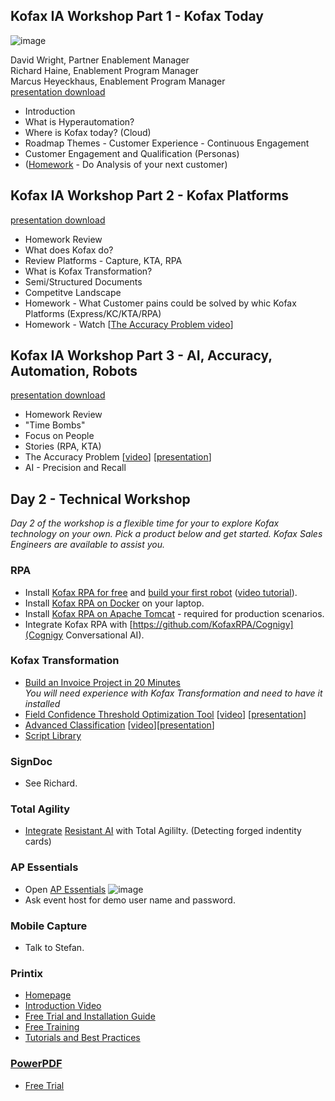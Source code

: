 ## Kofax IA Workshop Part 1 - Kofax Today
![image](https://user-images.githubusercontent.com/47416964/203927904-fe9b69aa-3652-4899-b411-5735366ab22a.png)

David Wright, Partner Enablement Manager  
Richard Haine, Enablement Program Manager  
Marcus Heyeckhaus, Enablement Program Manager  
[presentation download](https://github.com/KofaxRPA/PartnerSeminar/raw/main/Kofax%20Workshop%20%20%231%20-%20Kofax%20Today.pptx)
* Introduction
* What is Hyperautomation?
* Where is Kofax today? (Cloud)
* Roadmap Themes - Customer Experience - Continuous Engagement
* Customer Engagement and Qualification (Personas)
 * ([Homework](HomeWork%201.md) - Do Analysis of your next customer)

## Kofax IA Workshop Part 2 - Kofax Platforms
[presentation download](https://github.com/KofaxRPA/PartnerSeminar/raw/main/Kofax%20Workshop%20%20%232%20-%20Kofax%20Platforms.pptx)
* Homework Review
* What does Kofax do?
* Review Platforms - Capture, KTA, RPA
* What is Kofax Transformation?
* Semi/Structured Documents
* Competitve Landscape
* Homework - What Customer pains could be solved by whic Kofax Platforms (Express/KC/KTA/RPA)
* Homework - Watch [[The Accuracy Problem video](https://kofax.app.bigtincan.com/pfiles/QNb0pzmX1Ov6oPrWVEmZiQhrhLijFlhzBGDyxjYan95Ldl27Kk/f/1039876035)]

## Kofax IA Workshop Part 3 - AI, Accuracy, Automation, Robots
[presentation download](https://github.com/KofaxRPA/PartnerSeminar/raw/main/Kofax%20Workshop%20%20%233%20-%20AI%20%26%20%20Accuracy%20with%20Kofax.pptx)
* Homework Review
* "Time Bombs"
* Focus on People
* Stories (RPA, KTA)
* The Accuracy Problem [[video](https://kofax.app.bigtincan.com/pfiles/QNb0pzmX1Ov6oPrWVEmZiQhrhLijFlhzBGDyxjYan95Ldl27Kk/f/1039876035)] [[presentation](https://kofax.app.bigtincan.com/pfiles/QNb0pzmX1Ov6oPrWVEmZiQhrhLijFlhzBGDyxjYan95Ldl27Kk/f/1039876036)]
* AI - Precision and Recall

## Day 2 - Technical Workshop
_Day 2 of the workshop is a flexible time for your to explore Kofax technology on your own. Pick a product below and get started. Kofax Sales Engineers are available to assist you._
### RPA
* Install [Kofax RPA for free](https://www.kofax.com/products/rpa/rpa-free-trial) and [build your first robot](https://www.kofax.com/-/media/files/e-books/en/ug_rpa-tutorial-guide-_en.pdf) ([video tutorial](https://www.kofax.com/eg/kofax-rpa-tutorials)).
* Install [Kofax RPA on Docker](https://github.com/KofaxRPA/Docker#readme) on your laptop.
* Install [Kofax RPA on Apache Tomcat](https://github.com/KofaxRPA/RPA-Best-Practices/wiki/Install-Kofax-RPA-11.3-on-Apache-Tomcat-on-Windows) - required for production scenarios.
* Integrate Kofax RPA with [https://github.com/KofaxRPA/Cognigy](Cognigy Conversational AI).
### Kofax Transformation
* [Build an Invoice Project in 20 Minutes](https://www.youtube.com/watch?v=bIDmLVHmJNM)  
_You will need experience with Kofax Transformation and need to have it installed_
* [Field Confidence Threshold Optimization Tool](https://github.com/KofaxTransformation/ThresholdOptimizer) [[video](https://kofax.app.bigtincan.com/lshare/0yM3m6XZokwa4evnprJA8dXTlfMiq82YjKl1LqPQ7Gbd9V5DNz)] [[presentation](https://kofax.app.bigtincan.com/pfiles/6e70dV9WRAQzDypokgVrimT9hnCof3iDgx5OLGX4nZaKmv13Pq)]
* [Advanced Classification](https://github.com/KofaxTransformation/KTScripts/blob/master/Custom%20Classification.md) [[video](https://kofax.app.bigtincan.com/pfiles/eo57XKl2mjWQrYwZRBnWibhoUwhVcrt58O4dDkJP1AzvnaGx0y/f/1040349747)][[presentation](https://kofax.app.bigtincan.com/pfiles/eo57XKl2mjWQrYwZRBnWibhoUwhVcrt58O4dDkJP1AzvnaGx0y/f/1040349748)]
* [Script Library](https://github.com/KofaxTransformation/KTScripts#readme)
### SignDoc
* See Richard.
### Total Agility
* [Integrate](https://smarthub.kofax.com/details/ai-document-fraud-detection-resistant) [Resistant AI](https://resistant.ai/) with Total Agililty. (Detecting forged indentity cards)
### AP Essentials
* Open [AP Essentials](https://kofaxdemo-au.readsoftonline.com/)
![image](https://user-images.githubusercontent.com/47416964/186334804-a9f09d84-a9f3-46a9-b73b-7b3d643a9cfd.png)
* Ask event host for demo user name and password.
### Mobile Capture
* Talk to Stefan.
### Printix
* [Homepage](https://www.kofax.com/products/printix)
* [Introduction Video](https://www.youtube.com/watch?v=kxyGyyCraSM&list=PLi3FuKp4jDflHznDGWYQfrrzjbm4xdOtj)
* [Free Trial and Installation Guide](https://manuals.printix.net/implementation)
* [Free Training](https://learn.kofax.com/course-details?course_id=844)
* [Tutorials and Best Practices](https://printix.net/partners/resource-center/video-library)
### [PowerPDF](https://www.kofax.com/products/power-pdf)
* [Free Trial](https://www.kofax.com/products/power-pdf/free-trials)

